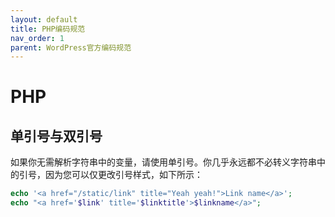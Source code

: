 ```yaml
---
layout: default
title: PHP编码规范
nav_order: 1
parent: WordPress官方编码规范
---
```


# PHP

## 单引号与双引号

如果你无需解析字符串中的变量，请使用单引号。你几乎永远都不必转义字符串中的引号，因为您可以仅更改引号样式，如下所示：

```php
echo '<a href="/static/link" title="Yeah yeah!">Link name</a>';
echo "<a href='$link' title='$linktitle'>$linkname</a>";
```